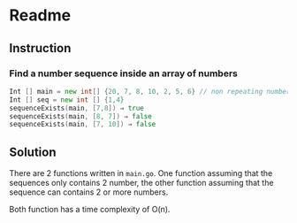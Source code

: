 # Readme

## Instruction

### Find a number sequence inside an array of numbers

```go
Int [] main = new int[] {20, 7, 8, 10, 2, 5, 6} // non repeating numbers
Int [] seq = new int [] {1,4}
sequenceExists(main, [7,8]) ⇒ true
sequenceExists(main, [8, 7]) ⇒ false
sequenceExists(main, [7, 10]) ⇒ false
```

## Solution

There are 2 functions written in `main.go`. One function assuming that the sequences only contains 2 number, the other function assuming that the sequence can contains 2 or more numbers.

Both function has a time complexity of O(n).